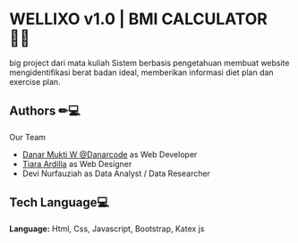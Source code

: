 
# WELLIXO v1.0 | BMI CALCULATOR 🏋️‍♀️

big project dari mata kuliah Sistem berbasis pengetahuan membuat website mengidentifikasi berat badan ideal, memberikan informasi diet plan dan exercise plan.



## Authors ✏💻

Our Team
- [Danar Mukti W @Danarcode](https://www.github.com/Danarmukti) as Web Developer
- [Tiara Ardilla](https://tiarardillaa.carrd.co) as Web Designer
- Devi Nurfauziah as Data Analyst / Data Researcher


## Tech Language💻

**Language:** Html, Css, Javascript, Bootstrap, Katex js



